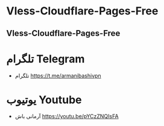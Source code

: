 # Vless-Cloudflare-Pages-Free
Vless-Cloudflare-Pages-Free
-
# تلگرام Telegram

- تلگرام https://t.me/armanibashivpn
  
# یوتیوب Youtube

- آرمانی باش https://youtu.be/pYCzZNQIsFA

